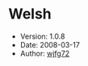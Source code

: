 Welsh
=====

* Version: 1.0.8
* Date: 2008-03-17
* Author: [wjfg72](http://sourceforge.net/users/wjfg72/)
